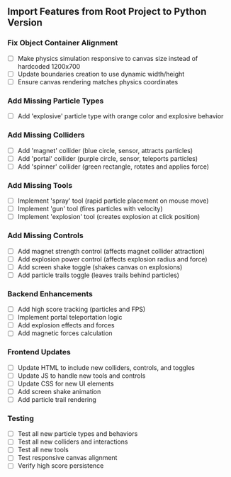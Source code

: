 ## Import Features from Root Project to Python Version

### Fix Object Container Alignment
- [ ] Make physics simulation responsive to canvas size instead of hardcoded 1200x700
- [ ] Update boundaries creation to use dynamic width/height
- [ ] Ensure canvas rendering matches physics coordinates

### Add Missing Particle Types
- [ ] Add 'explosive' particle type with orange color and explosive behavior

### Add Missing Colliders
- [ ] Add 'magnet' collider (blue circle, sensor, attracts particles)
- [ ] Add 'portal' collider (purple circle, sensor, teleports particles)
- [ ] Add 'spinner' collider (green rectangle, rotates and applies force)

### Add Missing Tools
- [ ] Implement 'spray' tool (rapid particle placement on mouse move)
- [ ] Implement 'gun' tool (fires particles with velocity)
- [ ] Implement 'explosion' tool (creates explosion at click position)

### Add Missing Controls
- [ ] Add magnet strength control (affects magnet collider attraction)
- [ ] Add explosion power control (affects explosion radius and force)
- [ ] Add screen shake toggle (shakes canvas on explosions)
- [ ] Add particle trails toggle (leaves trails behind particles)

### Backend Enhancements
- [ ] Add high score tracking (particles and FPS)
- [ ] Implement portal teleportation logic
- [ ] Add explosion effects and forces
- [ ] Add magnetic forces calculation

### Frontend Updates
- [ ] Update HTML to include new colliders, controls, and toggles
- [ ] Update JS to handle new tools and controls
- [ ] Update CSS for new UI elements
- [ ] Add screen shake animation
- [ ] Add particle trail rendering

### Testing
- [ ] Test all new particle types and behaviors
- [ ] Test all new colliders and interactions
- [ ] Test all new tools
- [ ] Test responsive canvas alignment
- [ ] Verify high score persistence
